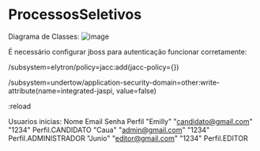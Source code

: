 # ProcessosSeletivos
Diagrama de Classes:
![image](https://github.com/Welington156/ProcessosSeletivos/assets/52759304/740f1b32-8e6b-459b-ae7a-28913df28dc0)

É necessário configurar jboss para autenticação funcionar corretamente:

/subsystem=elytron/policy=jacc:add(jacc-policy={})

/subsystem=undertow/application-security-domain=other:write-attribute(name=integrated-jaspi, value=false)

:reload

Usuarios inicias:
  Nome             Email          Senha       Perfil
"Emilly"  "candidato@gmail.com"  "1234"    Perfil.CANDIDATO
"Caua"    "admin@gmail.com"      "1234"    Perfil.ADMINISTRADOR
"Junio"   "editor@gmail.com"     "1234"    Perfil.EDITOR
